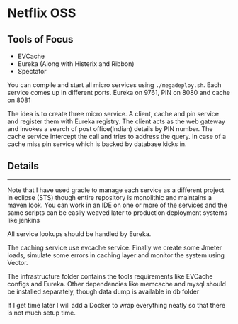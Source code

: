 # Netflix OSS

## Tools of Focus

* EVCache
* Eureka (Along with Histerix and Ribbon)
* Spectator 

You can compile and start all micro services using `./megadeploy.sh`. Each service comes up in different ports. Eureka on 9761, PIN on 8080 and cache on 8081

The idea is to create three micro service. A client, cache and pin service and register them with Eureka registry. The client acts as the web gateway and invokes a search of post office(Indian) details by PIN number. The cache service intercept the call and tries to address the query. In case of a cache miss pin service which is backed by database kicks in.




## Details
---
Note that I have used gradle to manage each service as a different project in eclipse (STS) though entire repository is monolithic and maintains a maven look. You can work in an IDE on one or more of the services and the same scripts can be easliy weaved later to production deployment systems like jenkins

All service lookups should be handled by Eureka.

The caching service use evcache service. Finally we create some Jmeter loads, simulate some errors in caching layer and monitor the system using Vector.

The infrastructure folder contains the tools requirements like EVCache configs and Eureka. Other dependencies like memcache and mysql should be installed separately, though data dump is available in db folder

If I get time later I will add a Docker to wrap everything neatly so that there is not much setup time.
